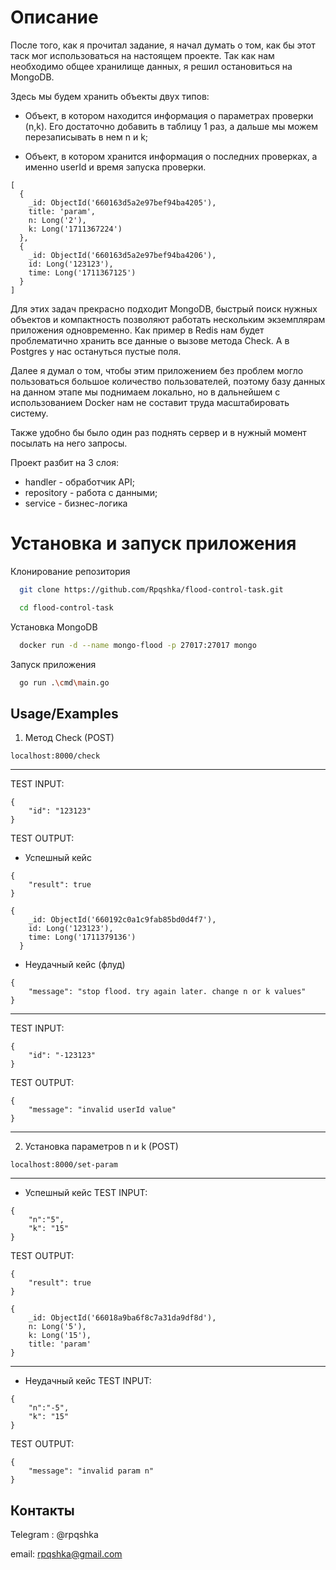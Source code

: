 # Описание

После того, как я прочитал задание, я начал думать о том, как бы этот таск мог использоваться на настоящем проекте. Так как нам необходимо общее хранилище данных, я решил остановиться на MongoDB. 

Здесь мы будем хранить объекты двух типов: 

* Объект, в котором находится информация о параметрах проверки (n,k). Его достаточно добавить в таблицу 1 раз, а дальше мы можем перезаписывать в нем n и k;

* Объект, в котором хранится информация о последних проверках, а именно userId и время запуска проверки.

```
[
  {
    _id: ObjectId('660163d5a2e97bef94ba4205'),
    title: 'param',
    n: Long('2'),
    k: Long('1711367224')
  },
  {
    _id: ObjectId('660163d5a2e97bef94ba4206'),
    id: Long('123123'),
    time: Long('1711367125')
  }
]
```

Для этих задач прекрасно подходит MongoDB, быстрый поиск нужных объектов и компактность позволяют работать нескольким экземплярам приложения одновременно. Как пример в Redis нам будет проблематично хранить все данные о вызове метода Check. А в Postgres у нас остануться пустые поля.

Далее я думал о том, чтобы этим приложением без проблем могло пользоваться большое количество пользователей, поэтому базу данных на данном этапе мы поднимаем локально, но в дальнейшем с использованием Docker нам не составит труда масштабировать систему. 

Также удобно бы было один раз поднять сервер и в нужный момент посылать на него запросы.

Проект разбит на 3 слоя:

* handler - обработчик API;
* repository - работа с данными;
* service - бизнес-логика


# Установка и запуск приложения

Клонирование репозитория

```bash
  git clone https://github.com/Rpqshka/flood-control-task.git

  cd flood-control-task
```

Установка MongoDB

```bash
  docker run -d --name mongo-flood -p 27017:27017 mongo
```

Запуск приложения

```bash
  go run .\cmd\main.go
```
## Usage/Examples

1. Метод Check (POST)
```
localhost:8000/check 
```
---

TEST INPUT:
```
{
    "id": "123123"
}
```

TEST OUTPUT:

* Успешный кейс
```
{
    "result": true
}
```

```
{
    _id: ObjectId('660192c0a1c9fab85bd0d4f7'),
    id: Long('123123'),
    time: Long('1711379136')
  }
```


* Неудачный кейс (флуд)
```
{
    "message": "stop flood. try again later. change n or k values"
}
```

---

TEST INPUT:
```
{
    "id": "-123123"
}
```
TEST OUTPUT:
```
{
    "message": "invalid userId value"
}
```
---

2. Установка параметров n и k (POST)
```
localhost:8000/set-param
```

---

* Успешный кейс
TEST INPUT:
```
{
    "n":"5",
    "k": "15"
}
```

TEST OUTPUT:
```
{
    "result": true
}
```

```
{
    _id: ObjectId('66018a9ba6f8c7a31da9df8d'),
    n: Long('5'),
    k: Long('15'),
    title: 'param'
}
```

---

* Неудачный кейс
TEST INPUT:
```
{
    "n":"-5",
    "k": "15"
}
```

TEST OUTPUT:
```
{
    "message": "invalid param n"
}
```
## Контакты

Telegram : @rpqshka

email: rpqshka@gmail.com

